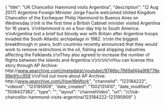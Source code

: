 {
    "title": "UK Chancellor Hammond visits Argentina",
    "description": "(2 Aug 2017) Argentine Foreign Minister Jorge Faurie welcomed United Kingdom Chancellor of the Exchequer Philip Hammond to Buenos Aires on Wednesday.\r\nIt is the first time a British Cabinet minister visited Argentina for 16 years. \r\nHammond is on a four-day trip to South America. \r\nArgentina lost a brief but bloody war with Britain after Argentine troops invaded the South Atlantic archipelago in 1982. \r\nIn the biggest breakthrough in years, both countries recently announced that they would work to remove restrictions in the oil, fishing and shipping industries affecting the Falklands.\r\nThey also agreed to increase the number of flights between the islands and Argentina.\r\n\r\n\r\nYou can license this story through AP Archive: http:\/\/www.aparchive.com\/metadata\/youtube\/9746bc7669af44a9f8778e99e91cc958 \r\nFind out more about AP Archive: http:\/\/www.aparchive.com\/HowWeWork",
    "channelid": "123184222",
    "videoid": "123195909",
    "date_created": "1502131410",
    "date_modified": "1508437362",
    "type": "",
    "layout": "channelVideo",
    "url": "\/c1\/uk-chancellor-hammond-visits-argentina\/123184222-123195909"
}